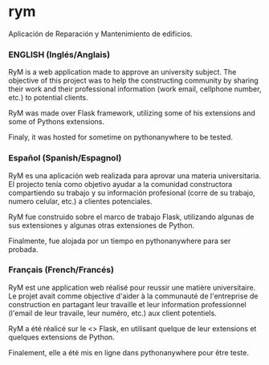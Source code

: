# rym
Aplicación de Reparación y Mantenimiento de edificios.

### ENGLISH (Inglés/Anglais) ###
RyM is a web application made to approve an university subject. The objective of this project was to help the constructing
community by sharing their work and their professional information (work email, cellphone number, etc.) to potential clients.

RyM was made over Flask framework, utilizing some of his extensions and some of Pythons extensions. 

Finaly, it was hosted for sometime on pythonanywhere to be tested.

### Español (Spanish/Espagnol) ###
RyM es una aplicación web realizada para aprovar una materia universitaria. El projecto tenía como objetivo ayudar a la
comunidad constructora compartiendo su trabajo y su información profesional (corre de su trabajo, numero celular, etc.)
a clientes potenciales.

RyM fue construido sobre el marco de trabajo Flask, utilizando algunas de sus extensiones y algunas otras extensiones de Python.

Finalmente, fue alojada por un tiempo en pythonanywhere para ser probada.

### Français (French/Francés) ###
RyM est une application web réalisé pour reussir une matière universitaire. Le projet avait comme objective d'aider à la
communauté de l'entreprise de construction en partagant leur travaille et leur information professionnel (l'email de leur
travaile, leur numéro, etc.) aux client potentiels.

RyM a été réalicé sur le <<framework>> Flask, en utilisant quelque de leur extensions et quelques extensions de Python.

Finalement, elle a été mis en ligne dans pythonanywhere pour être teste.
